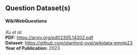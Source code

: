 ## Question Dataset(s)

#### WikiWebQuestions

*Xu et al.* \
**PDF:** <https://arxiv.org/pdf/2305.14202.pdf> \
**Dataset:** <https://github.com/stanford-oval/wikidata-emnlp23> \
**Year of Publication:** 2023
